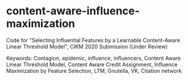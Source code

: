 # content-aware-influence-maximization 
Code for "Selecting Influential Features by a Learnable Content-Aware Linear Threshold Model", CIKM 2020 Submission (Under Review)

Keywords: 
Contagion, epidemic, influence, influencers, Content Aware Linear Threshold Model, Content Aware Credit Assignment, Influence Maximization by Feature Selection, LTM, Gnutella, VK, Citation network 
